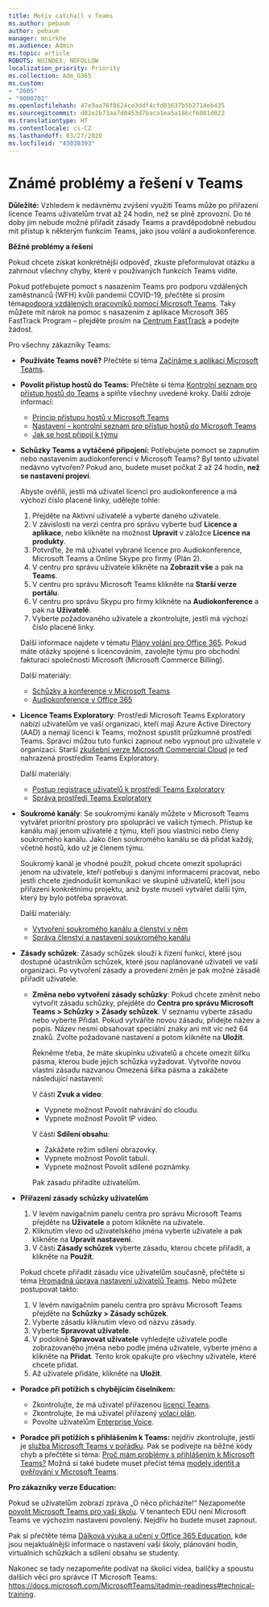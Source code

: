 ```yaml
---
title: Motiv catchall v Teams
ms.author: pebaum
author: pebaum
manager: mnirkhe
ms.audience: Admin
ms.topic: article
ROBOTS: NOINDEX, NOFOLLOW
localization_priority: Priority
ms.collection: Adm_O365
ms.custom:
- "2605"
- "9000701"
ms.openlocfilehash: 47e9aa76f8624ce3ddf4cfd03637b5b2714eb435
ms.sourcegitcommit: d02e2b73aa7d0453d7baca1ea5a186cf6081d022
ms.translationtype: HT
ms.contentlocale: cs-CZ
ms.lasthandoff: 03/27/2020
ms.locfileid: "43030393"
---
```

# <a name="teams-common-issues-and-resolutions"></a>Známé problémy a řešení v Teams

**Důležité:** Vzhledem k nedávnému zvýšení využití Teams může po přiřazení licence Teams uživatelům trvat až 24 hodin, než se plně zprovozní. Do té doby jim nebude možné přiřadit zásady Teams a pravděpodobně nebudou mít přístup k některým funkcím Teams, jako jsou volání a audiokonference.

**Běžné problémy a řešení**

Pokud chcete získat konkrétnější odpověď, zkuste přeformulovat otázku a zahrnout všechny chyby, které v používaných funkcích Teams vidíte.

Pokud potřebujete pomoct s nasazením Teams pro podporu vzdálených zaměstnanců (WFH) kvůli pandemii COVID-19, přečtěte si prosím téma[podpora vzdálených pracovníků pomocí Microsoft Teams](https://docs.microsoft.com/microsoftteams/support-remote-work-with-teams). Taky můžete mít nárok na pomoc s nasazením z aplikace Microsoft 365 FastTrack Program – přejděte prosím na [Centrum FastTrack](https://www.microsoft.com/fasttrack) a podejte žádost.

Pro všechny zákazníky Teams:

- **Používáte Teams nově?** Přečtěte si téma [Začínáme s aplikací Microsoft Teams](https://docs.microsoft.com/microsoftteams/get-started-with-teams-quick-start).
- **Povolit přístup hostů do Teams:** Přečtěte si téma [Kontrolní seznam pro přístup hostů do Teams](https://docs.microsoft.com/microsoftteams/guest-access-checklist) a splňte všechny uvedené kroky. Další zdroje informací:
    - [Princip přístupu hostů v Microsoft Teams](https://docs.microsoft.com/microsoftteams/guest-access)
    - [Nastavení – kontrolní seznam pro přístup hostů do Microsoft Teams](https://docs.microsoft.com/microsoftteams/guest-access-checklist)
    - [Jak se host připojí k týmu](https://docs.microsoft.com/microsoftteams/guest-joins)

- **Schůzky Teams a vytáčené připojení:** Potřebujete pomoct se zapnutím nebo nastavením audiokonferencí v Microsoft Teams? Byl tento uživatel nedávno vytvořen? Pokud ano, budete muset počkat 2 až 24 hodin, **než se nastavení projeví**. 

    Abyste ověřili, jestli má uživatel licenci pro audiokonference a má výchozí číslo placené linky, udělejte tohle:
    1.    Přejděte na Aktivní uživatelé a vyberte daného uživatele.
    2.    V závislosti na verzi centra pro správu vyberte buď **Licence a aplikace**, nebo klikněte na možnost **Upravit** v záložce **Licence na produkty**.
    3.    Potvrďte, že má uživatel vybrané licence pro Audiokonference, Microsoft Teams a Online Skype pro firmy (Plán 2).
    4.    V centru pro správu uživatele klikněte na **Zobrazit vše** a pak na **Teams**.
    5.    V centru pro správu Microsoft Teams klikněte na **Starší verze portálu**.
    6.    V centru pro správu Skypu pro firmy klikněte na **Audiokonference** a pak na **Uživatelé**.
    7.    Vyberte požadovaného uživatele a zkontrolujte, jestli má výchozí číslo placené linky.
    
    Další informace najdete v tématu [Plány volání pro Office 365](https://docs.microsoft.com/microsoftteams/calling-plans-for-office-365). Pokud máte otázky spojené s licencováním, zavolejte týmu pro obchodní fakturaci společnosti Microsoft (Microsoft Commerce Billing).

    Další materiály:

    - [Schůzky a konference v Microsoft Teams](https://docs.microsoft.com/microsoftteams/deploy-meetings-microsoft-teams-landing-page)
    - [Audiokonference v Office 365](https://docs.microsoft.com/microsoftteams/audio-conferencing-in-office-365)

- **Licence Teams Exploratory**: Prostředí Microsoft Teams Exploratory nabízí uživatelům ve vaší organizaci, kteří mají Azure Active Directory (AAD) a nemají licenci k Teams, možnost spustit průzkumné prostředí Teams. Správci můžou tuto funkci zapnout nebo vypnout pro uživatele v organizaci. Starší [zkušební verze Microsoft Commercial Cloud](https://docs.microsoft.com/microsoftteams/iw-trial-teams) je teď nahrazená prostředím Teams Exploratory.

    Další materiály:

    - [Postup registrace uživatelů k prostředí Teams Exploratory](https://docs.microsoft.com/microsoftteams/teams-exploratory#how-users-sign-up-for-the-teams-exploratory-experience)
    - [Správa prostředí Teams Exploratory](https://docs.microsoft.com/microsoftteams/teams-exploratory#manage-the-teams-exploratory-experience)

- **Soukromé kanály**: Se soukromými kanály můžete v Microsoft Teams vytvářet prioritní prostory pro spolupráci ve vašich týmech. Přístup ke kanálu mají jenom uživatelé z týmu, kteří jsou vlastníci nebo členy soukromého kanálu. Jako člen soukromého kanálu se dá přidat každý, včetně hostů, kdo už je členem týmu.

    Soukromý kanál je vhodné použít, pokud chcete omezit spolupráci jenom na uživatele, kteří potřebují s danými informacemi pracovat, nebo jestli chcete zjednodušit komunikaci ve skupině uživatelů, kteří jsou přiřazeni konkrétnímu projektu, aniž byste museli vytvářet další tým, který by bylo potřeba spravovat.

    Další materiály:
    - [Vytvoření soukromého kanálu a členství v něm](https://docs.microsoft.com/microsoftteams/private-channels#private-channel-creation-and-membership)
    - [Správa členství a nastavení soukromého kanálu](https://docs.microsoft.com/microsoftteams/private-channels#manage-private-channel-membership-and-settings)

- **Zásady schůzek**: Zásady schůzek slouží k řízení funkcí, které jsou dostupné účastníkům schůzek, které jsou naplánované uživateli ve vaší organizaci. Po vytvoření zásady a provedení změn je pak možné zásadě přiřadit uživatele. 
    - **Změna nebo vytvoření zásady schůzky**: Pokud chcete změnit nebo vytvořit zásadu schůzky, přejděte do **Centra pro správu Microsoft Teams > Schůzky > Zásady schůzek**. V seznamu vyberte zásadu nebo vyberte Přidat. Pokud vytváříte novou zásadu, přidejte název a popis. Název nesmí obsahovat speciální znaky ani mít víc než 64 znaků. Zvolte požadované nastavení a potom klikněte na **Uložit**.

        Řekněme třeba, že máte skupinku uživatelů a chcete omezit šířku pásma, kterou bude jejich schůzka vyžadovat. Vytvoříte novou vlastní zásadu nazvanou Omezená šířka pásma a zakážete následující nastavení:

        V části **Zvuk a video**:
        - Vypnete možnost Povolit nahrávání do cloudu.
        - Vypnete možnost Povolit IP video.

        V části **Sdílení obsahu**:
        - Zakážete režim sdílení obrazovky.
        - Vypnete možnost Povolit tabuli.
        - Vypnete možnost Povolit sdílené poznámky.

        Pak zásadu přiřadíte uživatelům.

- **Přiřazení zásady schůzky uživatelům**

    1. V levém navigačním panelu centra pro správu Microsoft Teams přejděte na **Uživatele** a potom klikněte na uživatele.
    2. Kliknutím vlevo od uživatelského jména vyberte uživatele a pak klikněte na **Upravit nastavení**.
    3. V části **Zásady schůzek** vyberte zásadu, kterou chcete přiřadit, a klikněte na **Použít**.

    Pokud chcete přiřadit zásadu více uživatelům současně, přečtěte si téma [Hromadná úprava nastavení uživatelů Teams](https://docs.microsoft.com/microsoftteams/edit-user-settings-in-bulk). Nebo můžete postupovat takto:

    1. V levém navigačním panelu centra pro správu Microsoft Teams přejděte na **Schůzky > Zásady schůzek**.
    2. Vyberte zásadu kliknutím vlevo od názvu zásady.
    3. Vyberte **Spravovat uživatele**.
    4. V podokně **Spravovat uživatele** vyhledejte uživatele podle zobrazovaného jména nebo podle jména uživatele, vyberte jméno a klikněte na **Přidat**. Tento krok opakujte pro všechny uživatele, které chcete přidat.
    5. Až uživatele přidáte, klikněte na **Uložit**.

- **Poradce při potížích s chybějícím číselníkem:**  

    - Zkontrolujte, že má uživatel přiřazenou [licenci Teams](https://docs.microsoft.com/MicrosoftTeams/assign-teams-licenses).
    - Zkontrolujte, že má uživatel přiřazený [volací plán](https://docs.microsoft.com/MicrosoftTeams/calling-plan-landing-page).
    - Povolte uživatelům [Enterprise Voice](https://docs.microsoft.com/skypeforbusiness/skype-for-business-hybrid-solutions/plan-your-phone-system-cloud-pbx-solution/enable-users-for-enterprise-voice-online-and-phone-system-voicemail#to-enable-your-users-for-phone-system-in-office-365-voice-and-voicemail).

- **Poradce při potížích s přihlášením k Teams:** nejdřív zkontrolujte, jestli je [služba Microsoft Teams v pořádku](https://admin.microsoft.com/Adminportal/Home?source=applauncher#/servicehealth). Pak se podívejte na běžné kódy chyb a přečtěte si téma: [Proč mám problémy s přihlášením k Microsoft Teams?](https://support.office.com/article/a02f683b-61a3-4008-9447-ee60c5593b0f)  Možná si také budete muset přečíst téma [modely identit a ověřování v Microsoft Teams](https://docs.microsoft.com/MicrosoftTeams/identify-models-authentication).

**Pro zákazníky verze Education:**

Pokud se uživatelům zobrazí zpráva „O něco přicházíte!“ Nezapomeňte [povolit Microsoft Teams pro vaši školu](https://docs.microsoft.com/microsoft-365/education/intune-edu-trial/enable-microsoft-teams). V tenantech EDU není Microsoft Teams ve výchozím nastavení povolený. Nejdřív ho budete muset zapnout.

Pak si přečtěte téma [Dálková výuka a učení v Office 365 Education](https://support.office.com/article/remote-teaching-and-learning-in-office-365-education-f651ccae-7b65-478b-8366-51bb884025c4), kde jsou nejaktuálnější informace o nastavení vaší školy, plánování hodin, virtuálních schůzkách a sdílení obsahu se studenty.

Nakonec se tady nezapomeňte podívat na školicí videa, balíčky a spoustu dalších věcí pro správce IT Microsoft Teams: https://docs.microsoft.com/MicrosoftTeams/itadmin-readiness#technical-training. 
